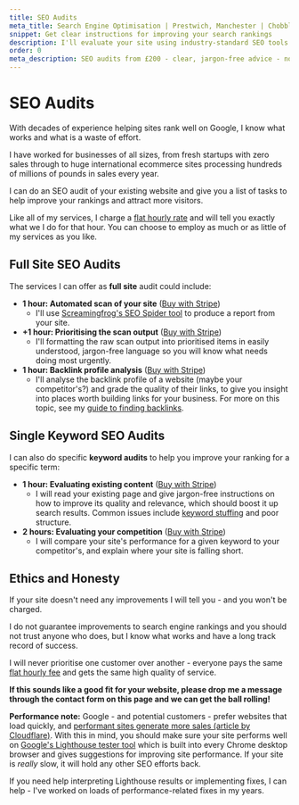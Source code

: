 ```yaml
---
title: SEO Audits
meta_title: Search Engine Optimisation | Prestwich, Manchester | Chobble
snippet: Get clear instructions for improving your search rankings
description: I'll evaluate your site using industry-standard SEO tools to give you clear instructions for improving your ranking in search engines.
order: 0
meta_description: SEO audits from £200 - clear, jargon-free advice - no false promises - 20+ years helping sites rank - Manchester web developer
---
```


# SEO Audits

With decades of experience helping sites rank well on Google, I know what works and what is a waste of effort.

I have worked for businesses of all sizes, from fresh startups with zero sales through to huge international ecommerce sites processing hundreds of millions of pounds in sales every year.

I can do an SEO audit of your existing website and give you a list of tasks to help improve your rankings and attract more visitors.

Like all of my services, I charge a [flat hourly rate](/prices/) and will tell you exactly what we I do for that hour. You can choose to employ as much or as little of my services as you like.

## Full Site SEO Audits

The services I can offer as **full site** audit could include:

- **1 hour: Automated scan of your site** ([Buy with Stripe](https://buy.stripe.com/bIYfZxd3i4OUd8caEG))
  - I'll use [Screamingfrog's SEO Spider tool](https://www.screamingfrog.co.uk/seo-spider/) to produce a report from your site.
- **+1 hour: Prioritising the scan output** ([Buy with Stripe](https://buy.stripe.com/7sI8x50gw5SYecg9AD))
  - I'll formatting the raw scan output into prioritised items in easily understood, jargon-free language so you will know what needs doing most urgently.
- **1 hour: Backlink profile analysis** ([Buy with Stripe](https://buy.stripe.com/7sI4gPfbqdlq2tyaEI))
  - I'll analyse the backlink profile of a website (maybe your competitor's?) and grade the quality of their links, to give you insight into places worth building links for your business. For more on this topic, see my [guide to finding backlinks](/guides/backlinks/).

## Single Keyword SEO Audits

I can also do specific **keyword audits** to help you improve your ranking for a specific term:

- **1 hour: Evaluating existing content** ([Buy with Stripe](https://buy.stripe.com/cN25kTgfugxCb044gl))
  - I will read your existing page and give jargon-free instructions on how to improve its quality and relevance, which should boost it up search results. Common issues include [keyword stuffing](/guides/keywords-and-keyword-stuffing/) and poor structure.
- **2 hours: Evaluating your competition** ([Buy with Stripe](https://buy.stripe.com/00g8x56EUa9e3xCcMS))
  - I will compare your site's performance for a given keyword to your competitor's, and explain where your site is falling short.

## Ethics and Honesty

If your site doesn't need any improvements I will tell you - and you won't be charged.

I do not guarantee improvements to search engine rankings and you should not trust anyone who does, but I know what works and have a long track record of success.

I will never prioritise one customer over another - everyone pays the same [flat hourly fee](/prices/) and gets the same high quality of service.

**If this sounds like a good fit for your website, please drop me a message through the contact form on this page and we can get the ball rolling!**

<div class="card margins" markdown>

**Performance note:** Google - and potential customers - prefer websites that load quickly, and [performant sites generate more sales (article by Cloudflare)](https://www.cloudflare.com/learning/performance/more/website-performance-conversion-rates/). With this in mind, you should make sure your site performs well on [Google's Lighthouse tester tool](https://developer.chrome.com/docs/lighthouse/overview#devtools) which is built into every Chrome desktop browser and gives suggestions for improving site performance. If your site is _really_ slow, it will hold any other SEO efforts back.

If you need help interpreting Lighthouse results or implementing fixes, I can help - I've worked on loads of performance-related fixes in my years.

</div>
